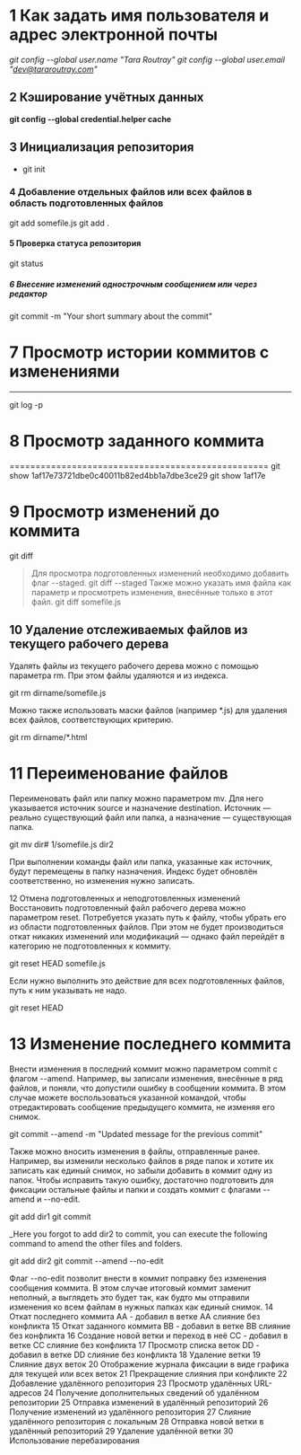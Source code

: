 # 1 Как задать имя пользователя и адрес электронной почты
_git config --global user.name "Tara Routray"_
_git config --global user.email "dev@tararoutray.com"_

## 2 Кэширование учётных данных
__git config --global credential.helper cache__

## 3 Инициализация репозитория
* git init

### 4 Добавление отдельных файлов или всех файлов в область подготовленных файлов
git add somefile.js
git add .

#### 5 Проверка статуса репозитория
git status

##### 6 Внесение изменений однострочным сообщением или через редактор
git commit -m "Your short summary about the commit"

# 7 Просмотр истории коммитов с изменениями
********************************************
git log -p

# 8 Просмотр заданного коммита
==================================================
git show 1af17e73721dbe0c40011b82ed4bb1a7dbe3ce29
git show 1af17e

# 9 Просмотр изменений до коммита
git diff
> Для просмотра подготовленных изменений необходимо добавить флаг --staged.
git diff --staged
> Также можно указать имя файла как параметр и просмотреть изменения, внесённые только в этот файл.
git diff somefile.js

## 10 Удаление отслеживаемых файлов из текущего рабочего дерева
Удалять файлы из текущего рабочего дерева можно с помощью параметра rm. При этом файлы удаляются и из индекса.

git rm dirname/somefile.js

Можно также использовать маски файлов (например *.js) для удаления всех файлов, соответствующих критерию.

git rm dirname/*.html

# 11 Переименование файлов
Переименовать файл или папку можно параметром mv. Для него указывается источник source и назначение destination. Источник — реально существующий файл или папка, а назначение — существующая папка.

git mv dir# 1/somefile.js dir2

При выполнении команды файл или папка, указанные как источник, будут перемещены в папку назначения. Индекс будет обновлён соответственно, но изменения нужно записать.

12  Отмена подготовленных и неподготовленных изменений
Восстановить подготовленный файл рабочего дерева можно параметром reset. Потребуется указать путь к файлу, чтобы убрать его из области подготовленных файлов. При этом не будет производиться откат никаких изменений или модификаций — однако файл перейдёт в категорию не подготовленных к коммиту.

git reset HEAD somefile.js

Если нужно выполнить это действие для всех подготовленных файлов, путь к ним указывать не надо.

git reset HEAD

# 13 Изменение последнего коммита
Внести изменения в последний коммит можно параметром commit с флагом --amend. Например, вы записали изменения, внесённые в ряд файлов, и поняли, что допустили ошибку в сообщении коммита. В этом случае можете воспользоваться указанной командой, чтобы отредактировать сообщение предыдущего коммита, не изменяя его снимок.

git commit --amend -m "Updated message for the previous commit"

Также можно вносить изменения в файлы, отправленные ранее. Например, вы изменили несколько файлов в ряде папок и хотите их записать как единый снимок, но забыли добавить в коммит одну из папок. Чтобы исправить такую ошибку, достаточно подготовить для фиксации остальные файлы и папки и создать коммит с флагами --amend и --no-edit.

git add dir1
git commit

_Here you forgot to add dir2 to commit, you can execute the
following command to amend the other files and folders.

git add dir2
git commit --amend --no-edit

Флаг --no-edit позволит внести в коммит поправку без изменения сообщения коммита. В этом случае итоговый коммит заменит неполный, а выглядеть это будет так, как будто мы отправили изменения ко всем файлам в нужных папках как единый снимок.
14 Откат последнего коммита
AA - добавил в ветке АА слияние без конфликта
15 Откат заданного коммита
BB - добавил в ветке BB слияние без конфликта
16 Создание новой ветки и переход в неё
CC - добавил в ветке CC слияние без конфликта
17 Просмотр списка веток
DD - добавил в ветке DD слияние без конфликта
18 Удаление ветки
19 Слияние двух веток
20 Отображение журнала фиксации в виде графика для текущей или всех веток
21 Прекращение слияния при конфликте
22 Добавление удалённого репозитория
23 Просмотр удалённых URL-адресов
24 Получение дополнительных сведений об удалённом репозитории
25 Отправка изменений в удалённый репозиторий
26 Получение изменений из удалённого репозитория
27 Слияние удалённого репозитория с локальным
28 Отправка новой ветки в удалённый репозиторий
29 Удаление удалённой ветки
30 Использование перебазирования